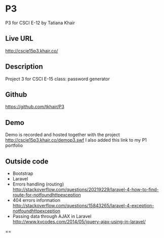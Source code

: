 P3
==

P3 for CSCI E-12 by Tatiana Khair

## Live URL
<http://cscie15p3.khair.co/>

## Description
Project 3 for CSCI E-15 class: password generator

## Github
<https://github.com/tkhair/P3>

## Demo
Demo is recorded and hosted together with the project <http://cscie15p3.khair.co/demop3.swf>
I also added this link to my P1 portfolio

## Outside code
* Bootstrap
* Laravel
* Errors handling (routing) http://stackoverflow.com/questions/20219229/laravel-4-how-to-find-route-for-notfoundhttpexception
* 404 errors information http://stackoverflow.com/questions/15843265/laravel-4-exception-notfoundhttpexception
* Passing data through AJAX in Laravel http://www.kvcodes.com/2014/05/jquery-ajax-using-in-laravel/

==
